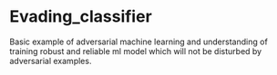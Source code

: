 # Evading_classifier
Basic example of adversarial machine learning and understanding of training robust and reliable ml model which will not be disturbed by adversarial examples.
